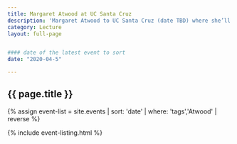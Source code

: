 ```yaml
---
title: Margaret Atwood at UC Santa Cruz
description: 'Margaret Atwood to UC Santa Cruz (date TBD) where she’ll be in conversation with author Kate Schatz (Stevenson ‘03, Creative Writing), the New York Times-bestselling author of Rad American Women A-Z, as part of Baskin Ethics Lecture Series.'
category: Lecture
layout: full-page


#### date of the latest event to sort
date: "2020-04-5"

---
```

<section id="main-content">
<div class="grid-container large">
<section class="heading">
<h2 class="underline">{{ page.title }}</h2>
</section>

<div class="events-card-list fade-out-siblings">
{% assign event-list = site.events | sort: 'date' | where: 'tags','Atwood' | reverse %}

{% include event-listing.html %}
